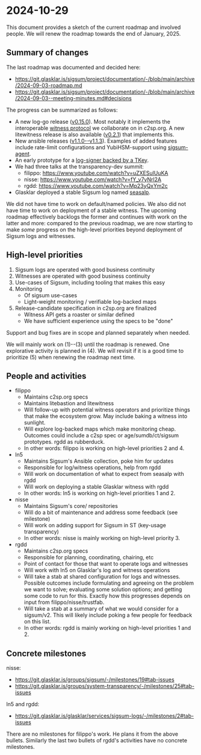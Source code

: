 # 2024-10-29

This document provides a sketch of the current roadmap and involved people.  We
will renew the roadmap towards the end of January, 2025.

## Summary of changes

The last roadmap was documented and decided here:

- https://git.glasklar.is/sigsum/project/documentation/-/blob/main/archive/2024-09-03-roadmap.md
- https://git.glasklar.is/sigsum/project/documentation/-/blob/main/archive/2024-09-03--meeting-minutes.md#decisions

The progress can be summarized as follows:

- A new log-go release ([v0.15.0][]).  Most notably it implements the
  interoperable [witness protocol][] we collaborate on in c2sp.org.  A new
  litewitness release is also available ([v0.2.1][]) that implements this.
- New ansible releases ([v1.1.0--v1.1.3][]).  Examples of added features include
  rate-limit configurations and YubiHSM-support using [sigsum-agent][].
- An early prototype for a [log-signer backed by a TKey][].
- We had three talks at the transparency-dev summit:
  - filippo: https://www.youtube.com/watch?v=uZXESulUuKA
  - nisse: https://www.youtube.com/watch?v=fY_v7yNrl2A
  - rgdd: https://www.youtube.com/watch?v=Mp23yQxYm2c
- Glasklar deployed a stable Sigsum log named [seasalp][].

[v0.15.0]: https://lists.sigsum.org/mailman3/hyperkitty/list/sigsum-announce@lists.sigsum.org/thread/MYBHRH3IHWU6FXIGDTWQWUR7AUM2KGF2/
[witness protocol]: https://c2sp.org/tlog-witness
[v0.2.1]: XXX
[sigsum-agent]: https://git.glasklar.is/sigsum/core/key-mgmt/
[v1.1.0--v1.1.3]: https://git.glasklar.is/sigsum/admin/ansible/-/blob/v1.1.3/docs/docsite/rst/CHANGELOG.rst
[log-signer backed by a TKey]: https://git.glasklar.is/nisse/tkey-log-signer
[seasalp]: https://seasalp.glasklar.is/

We did not have time to work on default/named policies.  We also did not have
time to work on deployment of a stable witness.  The upcoming roadmap
effectively backlogs the former and continues with work on the latter and more:
compared to the previous roadmap, we are now starting to make *some* progress on
the high-level priorities beyond deployment of Sigsum logs and witnesses.

## High-level priorities

1. Sigsum logs are operated with good business continuity
2. Witnesses are operated with good business continuity
3. Use-cases of Sigsum, including tooling that makes this easy
4. Monitoring
   - Of sigsum use-cases
   - Light-weight monitoring / verifiable log-backed maps
5. Release-candidate specification in c2sp.org are finalized
   - Witness API gets a roaster or similar defined
   - We have sufficient experience using the specs to be "done"

Support and bug fixes are in scope and planned separately when needed.

We will mainly work on (1)--(3) until the roadmap is renewed.  One explorative
activity is planned in (4).  We will revisit if it is a good time to prioritize
(5) when renewing the roadmap next time.

## People and activities

- filippo
  - Maintains c2sp.org specs
  - Maintains litebastion and litewitness
  - Will follow-up with potential witness operators and prioritize things that
    make the ecosystem grow.  May include baking a witness into sunlight.
  - Will explore log-backed maps which make monitoring cheap.  Outcomes could
    include a c2sp spec or age/sumdb/ct/sigsum prototypes.  rgdd as rubberduck.
  - In other words: filippo is working on high-level priorities 2 and 4.
- ln5
  - Maintains Sigsum's Ansible collection, poke him for updates
  - Responsible for log/witness operations, help from rgdd
  - Will work on documentation of what to expect from seasalp with rgdd
  - Will work on deploying a stable Glasklar witness with rgdd
  - In other words: ln5 is working on high-level priorities 1 and 2.
- nisse
  - Maintains Sigsum's core/ repositories
  - Will do a bit of maintenance and address some feedback (see milestone)
  - Will work on adding support for Sigsum in ST (key-usage transparency)
  - In other words: nisse is mainly working on high-level priority 3.
- rgdd
  - Maintains c2sp.org specs
  - Responsible for planning, coordinating, chairing, etc
  - Point of contact for those that want to operate logs and witnesses
  - Will work with ln5 on Glasklar's log and witness operations
  - Will take a stab at shared configuration for logs and witnesses.  Possible
    outcomes include formulating and agreeing on the problem we want to solve;
    evaluating some solution options; and getting some code to run for this.
    Exactly how this progresses depends on input from filippo/nisse/trustfab.
  - Will take a stab at a summary of what we would consider for a sigsum/v2.
    This will likely include poking a few people for feedback on this list.
  - In other words: rgdd is mainly working on high-level priorities 1 and 2.

## Concrete milestones

nisse:
- https://git.glasklar.is/groups/sigsum/-/milestones/19#tab-issues
- https://git.glasklar.is/groups/system-transparency/-/milestones/25#tab-issues

ln5 and rgdd:
- https://git.glasklar.is/glasklar/services/sigsum-logs/-/milestones/2#tab-issues

There are no milestones for filippo's work.  He plans it from the above bullets.
Similarly the last two bullets of rgdd's activities have no concrete milestones.
